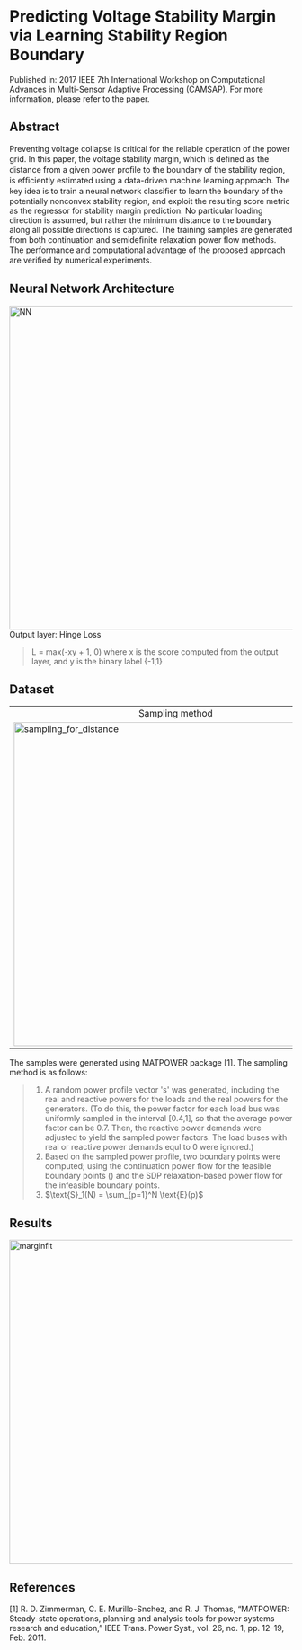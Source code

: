 # Predicting Voltage Stability Margin via Learning Stability Region Boundary
Published in: 2017 IEEE 7th International Workshop on Computational Advances in Multi-Sensor Adaptive Processing (CAMSAP). For more information, please refer to the paper.

## Abstract
Preventing voltage collapse is critical for the reliable operation of the power grid. In this paper, the voltage stability margin, which is deﬁned as the distance from a given power proﬁle to the boundary of the stability region, is efﬁciently estimated using a data-driven machine learning approach. The key idea is to train a neural network classiﬁer to learn the boundary of the potentially nonconvex stability region, and exploit the resulting score metric as the regressor for stability margin prediction. No particular loading direction is assumed, but rather the minimum distance to the boundary along all possible directions is captured. The training samples are generated from both continuation and semideﬁnite relaxation power ﬂow methods. The performance and computational advantage of the proposed approach are veriﬁed by numerical experiments.

## Neural Network Architecture
<img width="576" alt="NN" src="https://user-images.githubusercontent.com/67979833/87262631-ab7e5100-c488-11ea-97a3-c010d1108dc2.png">
Output layer: Hinge Loss

> L = max(-xy + 1, 0)
> where x is the score computed from the output layer, and y is the binary label {-1,1}

## Dataset
<table align='center'>
<tr align='center'>
<td> Sampling method </td>
<td> Power profiles in a nonconvex stability region </td>
</tr>
<tr>
<td><img width="576" alt="sampling_for_distance" src="https://user-images.githubusercontent.com/67979833/87262622-a3261600-c488-11ea-979d-7f15b1196154.png">
<td><img width="576" alt="feasible" src="https://user-images.githubusercontent.com/67979833/87262623-a5887000-c488-11ea-9b56-5a2e06d7a154.png">
</tr>
</table>

The samples were generated using MATPOWER package [1]. The sampling method is as follows: 
> 1. A random power profile vector 's' was generated, including the real and reactive powers for the loads and the real powers for the generators. (To do this, the power factor for each load bus was uniformly sampled in the interval [0.4,1], so that the average power factor can be 0.7. Then, the reactive power demands were adjusted to yield the sampled power factors. The load buses with real or reactive power demands equl to 0 were ignored.) 
> 2. Based on the sampled power profile, two boundary points were computed; using the continuation power flow for the feasible boundary points () and the SDP relaxation-based power flow for the infeasible boundary points. 
> 3. $\text{S}_1(N) = \sum_{p=1}^N \text{E}(p)$

## Results
<img width="576" alt="marginfit" src="https://user-images.githubusercontent.com/67979833/87262637-b0db9b80-c488-11ea-911c-9b6f5bcca91d.png">

## References
[1] R. D. Zimmerman, C. E. Murillo-Snchez, and R. J. Thomas, “MATPOWER: Steady-state operations, planning and analysis tools for power systems research and education,” IEEE Trans. Power Syst., vol. 26, no. 1, pp. 12–19, Feb. 2011.
